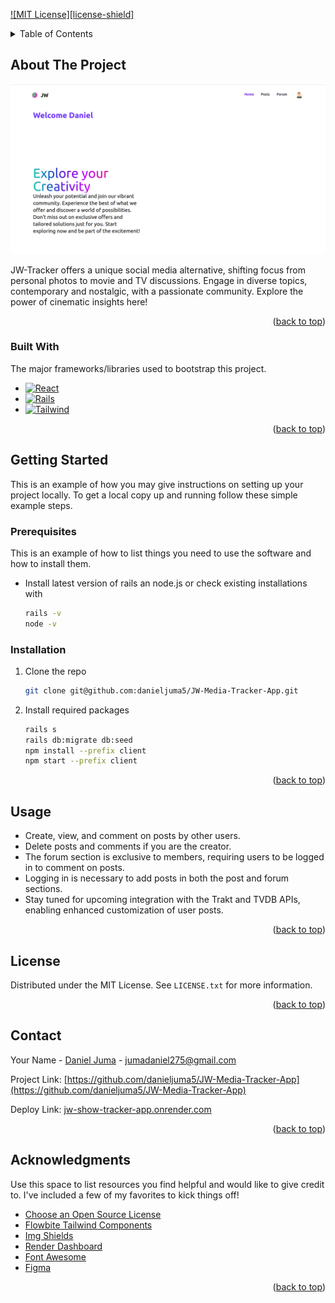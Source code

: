 <!-- Improved compatibility of back to top link: See: https://github.com/othneildrew/Best-README-Template/pull/73 -->

<a name="readme-top"></a>

[![MIT License][license-shield]][license-url]

<!-- TABLE OF CONTENTS -->
<details>
  <summary>Table of Contents</summary>
  <ol>
    <li>
      <a href="#about-the-project">About The Project</a>
      <ul>
        <li><a href="#built-with">Built With</a></li>
      </ul>
    </li>
    <li>
      <a href="#getting-started">Getting Started</a>
      <ul>
        <li><a href="#prerequisites">Prerequisites</a></li>
        <li><a href="#installation">Installation</a></li>
      </ul>
    </li>
    <li><a href="#usage">Usage</a></li>
    <li><a href="#license">License</a></li>
    <li><a href="#contact">Contact</a></li>
    <li><a href="#acknowledgments">Acknowledgments</a></li>
  </ol>
</details>

<!-- ABOUT THE PROJECT -->

## About The Project

<img src="client/public/Project-pic.png" >

JW-Tracker offers a unique social media alternative, shifting focus from personal photos to movie and TV discussions. Engage in diverse topics, contemporary and nostalgic, with a passionate community. Explore the power of cinematic insights here!

<p align="right">(<a href="#readme-top">back to top</a>)</p>

### Built With

The major frameworks/libraries used to bootstrap this project.

- [![React][React.js]][React-url]
- [![Rails][Rails.com]][Rails-url]
- [![Tailwind][Tailwind.com]][Tailwind-url]

<p align="right">(<a href="#readme-top">back to top</a>)</p>

<!-- GETTING STARTED -->

## Getting Started

This is an example of how you may give instructions on setting up your project locally.
To get a local copy up and running follow these simple example steps.

### Prerequisites

This is an example of how to list things you need to use the software and how to install them.

- Install latest version of rails an node.js or check existing installations with

  ```sh
  rails -v
  node -v

  ```

### Installation

1. Clone the repo
   ```sh
   git clone git@github.com:danieljuma5/JW-Media-Tracker-App.git
   ```
2. Install required packages
   ```sh
   rails s
   rails db:migrate db:seed
   npm install --prefix client
   npm start --prefix client
   ```

<p align="right">(<a href="#readme-top">back to top</a>)</p>

<!-- USAGE EXAMPLES -->

## Usage

- Create, view, and comment on posts by other users.
- Delete posts and comments if you are the creator.
- The forum section is exclusive to members, requiring users to be logged in to comment on posts.
- Logging in is necessary to add posts in both the post and forum sections.
- Stay tuned for upcoming integration with the Trakt and TVDB APIs, enabling enhanced customization of user posts.

<p align="right">(<a href="#readme-top">back to top</a>)</p>

<!-- LICENSE -->

## License

Distributed under the MIT License. See `LICENSE.txt` for more information.

<p align="right">(<a href="#readme-top">back to top</a>)</p>

<!-- CONTACT -->

## Contact

Your Name - [Daniel Juma](https://github.com/danieljuma5) - jumadaniel275@gmail.com

Project Link: [https://github.com/danieljuma5/JW-Media-Tracker-App](https://github.com/danieljuma5/JW-Media-Tracker-App)

Deploy Link: [jw-show-tracker-app.onrender.com](jw-show-tracker-app.onrender.com)

<p align="right">(<a href="#readme-top">back to top</a>)</p>

<!-- ACKNOWLEDGMENTS -->

## Acknowledgments

Use this space to list resources you find helpful and would like to give credit to. I've included a few of my favorites to kick things off!

- [Choose an Open Source License](https://choosealicense.com)
- [Flowbite Tailwind Components](https://flowbite.com/docs/getting-started/introduction/)
- [Img Shields](https://shields.io)
- [Render Dashboard](https://dashboard.render.com/)
- [Font Awesome](https://fontawesome.com)
- [Figma](https://www.figma.com/)

<p align="right">(<a href="#readme-top">back to top</a>)</p>

<!-- MARKDOWN LINKS & IMAGES -->
<!-- https://www.markdownguide.org/basic-syntax/#reference-style-links -->

[license-url]: https://github.com/othneildrew/Best-README-Template/blob/master/LICENSE.txt
[linkedin-shield]: https://img.shields.io/badge/-LinkedIn-black.svg?style=for-the-badge&logo=linkedin&colorB=555
[linkedin-url]: https://linkedin.com/in/othneildrew
[React.js]: https://img.shields.io/badge/React-20232A?style=for-the-badge&logo=react&logoColor=61DAFB
[React-url]: https://reactjs.org/
[Rails.com]: https://img.shields.io/badge/rails-%23CC0000.svg?style=for-the-badge&logo=ruby-on-rails&logoColor=white
[Rails-url]: https://rubyonrails.org/
[Tailwind.com]: https://img.shields.io/badge/Tailwind-563D7C?style=for-the-badge&logo=bootstrap&logoColor=white

[Tailwind-url]: v1.tailwindcss.com]

```

```
